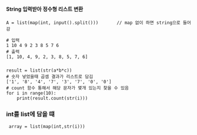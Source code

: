 
#### String 입력받아 정수형 리스트 변환
```
A = list(map(int, input().split()))       // map 없이 하면 string으로 들어감 

# 입력 
1 10 4 9 2 3 8 5 7 6
# 출력
[1, 10, 4, 9, 2, 3, 8, 5, 7, 6]
```

###
```
result = list(str(a*b*c))
# 숫자 넣었을때 곱셈 결과가 리스트로 담김 
['1', '8', '4', '7', '3', '7', '0', '0']
# count 함수 통해서 해당 문자가 몇개 있는지 찾을 수 있음 
for i in range(10):
    print(result.count(str(i)))
```  



### int를 list에 담을 떄 
```
 array = list(map(int,str(i)))
```
